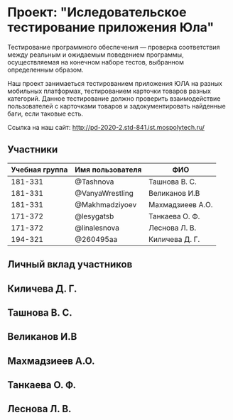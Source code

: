 # Проект: "Иследовательское тестирование приложения Юла"

Тестирование программного обеспечения — проверка соответствия между реальным и ожидаемым поведением программы, осуществляемая на конечном наборе тестов, выбранном определенным образом.


Наш проект занимаеться тестированием приложения ЮЛА на разных мобильных платформах, тестированием карточки товаров разных категорий.
Данное тестирование должно проверить взаимодействие пользователей с карточками товаров и задокументировать найденные баги, если таковые есть.

Ссылка на наш сайт: http://pd-2020-2.std-841.ist.mospolytech.ru/

## Участники

| Учебная группа | Имя пользователя | ФИО                      |
|----------------|------------------|--------------------------|
| 181-331        | @Tashnova        | Ташнова В. С.            | 
| 181-331        | @VanyaWrestling  | Великанов И.В            |
| 181-331        | @Makhmadziyoev   | Махмадзиеев А.О.         |
| 171-372        | @lesygatsb       | Танкаева О. Ф.           |
| 171-372        | @linalesnova     | Леснова Л. В.            |
| 194-321        | @260495aa        | Киличева  Д. Г.          |

## Личный вклад участников
## Киличева  Д. Г.

## Ташнова В. С.  

## Великанов И.В  

## Махмадзиеев А.О.  

## Танкаева О. Ф. 

## Леснова Л. В. 





